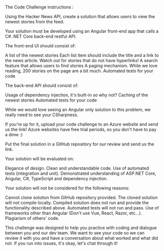 The Code Challenge instructions :

Using the Hacker News API, create a solution that allows users to view the newest stories from the feed.

Your solution must be developed using an Angular front-end app that calls a C# .NET Core back-end restful API.

The front-end UI should consist of:

A list of the newest stories
Each list item should include the title and a link to the news article. Watch out for stories that do not have hyperlinks!
A search feature that allows users to find stories
A paging mechanism. While we love reading, 200 stories on the page are a bit much.
Automated tests for your code

The back-end API should consist of:

Usage of dependency injection, it's built-in so why not?
Caching of the newest stories
Automated tests for your code

While we would love seeing an Angular only solution to this problem, we really need to see your CSharpness.

If you're up for it, upload your code challenge to an Azure website and send us the link! Azure websites have free trial periods, so you don't have to pay a dime :)

Put the final solution in a GitHub repository for our review and send us the link.

Your solution will be evaluated on:

Elegance of design.
Clean and understandable code.
Use of automated tests (integration and unit).
Demonstrated understanding of ASP.NET Core, Angular, C#, TypeScript and dependency injection.

Your solution will not be considered for the following reasons:

Cannot clone solution from GitHub repository provided.
The cloned solution will not compile locally.
Compiled solution does not run and provide the functionality described above.
Automated tests will not run and pass.
Use of frameworks other than Angular (Don't use Vue, React, Razor, etc...).
Plagiarism of others' code.
 
This challenge was designed to help you practice with coding and dialogue between you and our dev team. 
We want to see your code so we can review it with you and have a conversation about what worked and what did not. 
If you run into issues, it's okay, let's chat through it!

 
